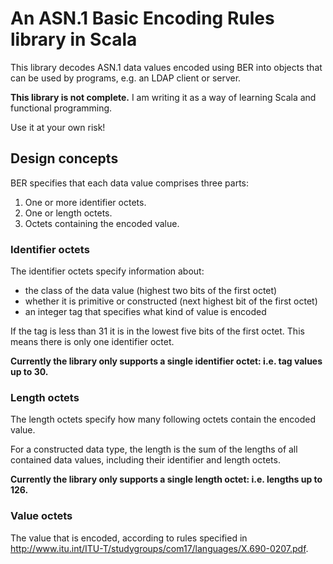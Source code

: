 # An ASN.1 Basic Encoding Rules library in Scala

This library decodes ASN.1 data values encoded using BER into objects that can be used by programs, e.g. an LDAP client or server.
 
**This library is not complete.** I am writing it as a way of learning Scala and functional programming.

Use it at your own risk!

## Design concepts

BER specifies that each data value comprises three parts:

1. One or more identifier octets.
2. One or length octets.
3. Octets containing the encoded value.

### Identifier octets

The identifier octets specify information about:
 
 - the class of the data value (highest two bits of the first octet)
 - whether it is primitive or constructed (next highest bit of the first octet)
 - an integer tag that specifies what kind of value is encoded
 
If the tag is less than 31 it is in the lowest five bits of the first octet. This means there is only one identifier octet.

**Currently the library only supports a single identifier octet: i.e. tag values up to 30.**

### Length octets

The length octets specify how many following octets contain the encoded value.

For a constructed data type, the length is the sum of the lengths of all contained data values, including their identifier and length octets.

**Currently the library only supports a single length octet: i.e. lengths up to 126.**

### Value octets

The value that is encoded, according to rules specified in http://www.itu.int/ITU-T/studygroups/com17/languages/X.690-0207.pdf.
